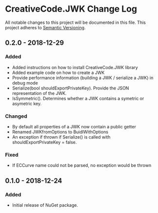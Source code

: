 # CreativeCode.JWK Change Log

All notable changes to this project will be documented in this file.
This project adheres to [Semantic Versioning](http://semver.org/).

## 0.2.0 - 2018-12-29

### Added
- Added instructions on how to install CreativeCode.JWK library
- Added example code on how to create a JWK
- Provide performance information (building a JWK / serialize a JWK) in debug mode
- Serialize(bool shouldExportPrivateKey). Provide the JSON representation of the JWK.
- IsSymmetric(). Determines whether a JWK contains a symetric or asymetric key.

### Changed
- By default all properties of a JWK now contain a public getter
- Renamed JWKfromOptions to BuidlWithOptions
- An exception if thrown if Serialize() is called with shouldExportPrivateKey = false.

### Fixed
- If ECCurve name could not be parsed, no exception would be thrown

## 0.1.0 - 2018-12-24

### Added
- Initial release of NuGet package.